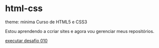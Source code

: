 # html-css
 theme: minima
 Curso de HTML5 e CSS3

Estou aprendendo a ccriar sites e agora vou gerenciar meus repositórios.

<a href="https://robsonsilper.github.io/html-css/desafios/d010/"> executar desafio 010 </a>